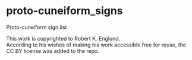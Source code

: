 # proto-cuneiform_signs
Proto-cuneiform sign list

This work is copyrighted to Robert K. Englund.  
According to his wishes of making his work accessible free for reuse, the CC BY license was added to the repo.
